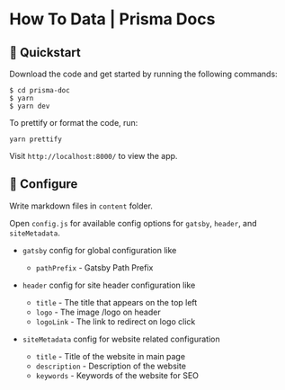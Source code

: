 # How To Data | Prisma Docs

## 🚀 Quickstart

Download the code and get started by running the following commands:

```
$ cd prisma-doc
$ yarn
$ yarn dev
```

To prettify or format the code, run: 

```
yarn prettify
```

Visit `http://localhost:8000/` to view the app.


## 🔧 Configure

Write markdown files in `content` folder.

Open `config.js` for available config options for `gatsby`, `header`, and `siteMetadata`.

- `gatsby` config for global configuration like 
    - `pathPrefix` - Gatsby Path Prefix

- `header` config for site header configuration like
    - `title` - The title that appears on the top left
    - `logo` - The image /logo on header
    - `logoLink` - The link to redirect on logo click

- `siteMetadata` config for website related configuration
    - `title` - Title of the website in main page
    - `description` - Description of the website
    - `keywords` - Keywords of the website for SEO
